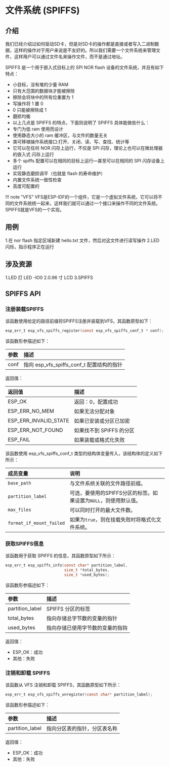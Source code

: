 # 文件系统 (SPIFFS)

## 介绍

我们已经介绍过如何驱动SD卡，但是对SD卡的操作都是直接或者写入二进制数据，这样的操作对于用户来说是不友好的。所以我们需要一个文件系统来管理文件，这样用户可以通过文件名来操作文件，而不是通过地址。

SPIFFS 是一个用于嵌入式目标上的 SPI NOR flash 设备的文件系统，并且有如下特点：

- 小目标，没有堆的少量 RAM
- 只有大范围的数据块才能被擦除
- 擦除会将块中的所有位重置为 1
- 写操作将 1 置 0
- 0 只能被擦除成 1
- 磨损均衡
- 以上几点是 SPIFFS 的特点，下面则说明了 SPIFFS 具体能做些什么：
- 专门为低 ram 使用而设计
- 使用静态大小的 ram 缓冲区，与文件的数量无关
- 类可移植操作系统接口:打开、关闭、读、写、查找、统计等
- 它可以在任何 NOR 闪存上运行，不仅是 SPI 闪存，理论上也可以在微处理器的嵌入式
闪存上运行
- 多个 spiffs 配置可以在相同的目标上运行—甚至可以在相同的 SPI 闪存设备上运行
- 实现静态磨损调平（也就是 flash 的寿命维护）
- 内置文件系统一致性检查
- 高度可配置的

!!! note "VFS"
    VFS是ESP-IDF的一个组件，它是一个虚拟文件系统，它可以将不同的文件系统统一起来，这样我们就可以通过一个接口来操作不同的文件系统。SPIFFS就是VFS的一个实现。

## 用例

1.在 nor flash 指定区域新建 hello.txt 文件，然后对这文件进行读写操作
2.LED 闪烁，指示程序正在运行

## 涉及资源

1.LED 灯
LED -IO0
2.0.96 寸 LCD
3.SPIFFS

## SPIFFS API

### 注册装载SPIFFS

该函数使用给定的路径前缀将SPIFFS注册并装载到VFS，其函数原型如下：

```c
esp_err_t esp_vfs_spiffs_register(const esp_vfs_spiffs_conf_t * conf);
```

该函数形参描述如下：

| 参数 | 描述 |
| :--- | :--- |
| conf | 指向 esp_vfs_spiffs_conf_t 配置结构的指针 |

返回值：

| 返回值 | 描述 |
| :--- | :--- |
| ESP_OK | 返回：0，配置成功 |
| ESP_ERR_NO_MEM | 如果无法分配对象 |
| ESP_ERR_INVALID_STATE | 如果已安装或分区已加密 |
| ESP_ERR_NOT_FOUND | 如果找不到 SPIFFS 的分区 |
| ESP_FAIL | 如果装载或格式化失败 |

该函数使用 esp_vfs_spiffs_conf_t 类型的结构体变量传入，该结构体的定义如下所示：

| 成员变量                | 说明                                                                 |
| :--------------------- | :------------------------------------------------------------------ |
| `base_path`            | 与文件系统关联的文件路径前缀。                                       |
| `partition_label`      | 可选，要使用的SPIFFS分区的标签。如果设置为`NULL`，则使用默认值。      |
| `max_files`            | 可以同时打开的最大文件数。                                           |
| `format_if_mount_failed` | 如果为`true`，则在挂载失败时将格式化文件系统。                     |

### 获取SPIFFS信息

该函数用于获取 SPIFFS 的信息，其函数原型如下所示：

```c
esp_err_t esp_spiffs_info(const char* partition_label,
                          size_t *total_bytes,
                          size_t *used_bytes);
```

该函数形参描述如下：

| 参数 | 描述 |
| :--- | :--- |
| partition_label | SPIFFS 分区的标签 |
| total_bytes | 指向存储总字节数的变量的指针 |
| used_bytes | 指向存储已使用字节数的变量的指钩 |

返回值：

- ESP_OK：成功
- 其他：失败

### 注销和卸载 SPIFFS

该函数从 VFS 注销和卸载 SPIFFS，其函数原型如下所示：

```c
esp_err_t esp_vfs_spiffs_unregister(const char* partition_label);
```

该函数形参描述如下：

| 参数 | 描述 |
| :--- | :--- |
| partition_label | 指向分区表的指针，分区表名称 |

返回值：

- ESP_OK：成功
- 其他：失败


<!-- ## 依赖关系

![dep](dep-07-spi-sd.png) -->